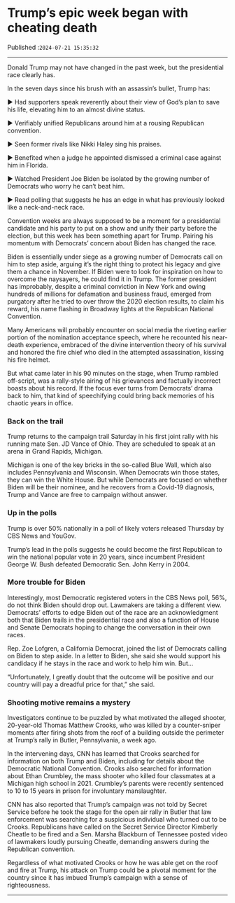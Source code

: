 # Trump’s epic week began with cheating death

Published :`2024-07-21 15:35:32`

---

Donald Trump may not have changed in the past week, but the presidential race clearly has.

In the seven days since his brush with an assassin’s bullet, Trump has:

► Had supporters speak reverently about their view of God’s plan to save his life, elevating him to an almost divine status.

► Verifiably unified Republicans around him at a rousing Republican convention.

► Seen former rivals like Nikki Haley sing his praises.

► Benefited when a judge he appointed dismissed a criminal case against him in Florida.

► Watched President Joe Biden be isolated by the growing number of Democrats who worry he can’t beat him.

► Read polling that suggests he has an edge in what has previously looked like a neck-and-neck race.

Convention weeks are always supposed to be a moment for a presidential candidate and his party to put on a show and unify their party before the election, but this week has been something apart for Trump. Pairing his momentum with Democrats’ concern about Biden has changed the race.

Biden is essentially under siege as a growing number of Democrats call on him to step aside, arguing it’s the right thing to protect his legacy and give them a chance in November. If Biden were to look for inspiration on how to overcome the naysayers, he could find it in Trump. The former president has improbably, despite a criminal conviction in New York and owing hundreds of millions for defamation and business fraud, emerged from purgatory after he tried to over throw the 2020 election results, to claim his reward, his name flashing in Broadway lights at the Republican National Convention.

Many Americans will probably encounter on social media the riveting earlier portion of the nomination acceptance speech, where he recounted his near-death experience, embraced of the divine intervention theory of his survival and honored the fire chief who died in the attempted assassination, kissing his fire helmet.

But what came later in his 90 minutes on the stage, when Trump rambled off-script, was a rally-style airing of his grievances and factually incorrect boasts about his record. If the focus ever turns from Democrats’ drama back to him, that kind of speechifying could bring back memories of his chaotic years in office.

### Back on the trail

Trump returns to the campaign trail Saturday in his first joint rally with his running mate Sen. JD Vance of Ohio. They are scheduled to speak at an arena in Grand Rapids, Michigan.

Michigan is one of the key bricks in the so-called Blue Wall, which also includes Pennsylvania and Wisconsin. When Democrats win those states, they can win the White House. But while Democrats are focused on whether Biden will be their nominee, and he recovers from a Covid-19 diagnosis, Trump and Vance are free to campaign without answer.

### Up in the polls

Trump is over 50% nationally in a poll of likely voters released Thursday by CBS News and YouGov.

Trump’s lead in the polls suggests he could become the first Republican to win the national popular vote in 20 years, since incumbent President George W. Bush defeated Democratic Sen. John Kerry in 2004.

### More trouble for Biden

Interestingly, most Democratic registered voters in the CBS News poll, 56%, do not think Biden should drop out. Lawmakers are taking a different view. Democrats’ efforts to edge Biden out of the race are an acknowledgment both that Biden trails in the presidential race and also a function of House and Senate Democrats hoping to change the conversation in their own races.

Rep. Zoe Lofgren, a California Democrat, joined the list of Democrats calling on Biden to step aside. In a letter to Biden, she said she would support his candidacy if he stays in the race and work to help him win. But…

“Unfortunately, I greatly doubt that the outcome will be positive and our country will pay a dreadful price for that,” she said.

### Shooting motive remains a mystery

Investigators continue to be puzzled by what motivated the alleged shooter, 20-year-old Thomas Matthew Crooks, who was killed by a counter-sniper moments after firing shots from the roof of a building outside the perimeter at Trump’s rally in Butler, Pennsylvania, a week ago.

In the intervening days, CNN has learned that Crooks searched for information on both Trump and Biden, including for details about the Democratic National Convention. Crooks also searched for information about Ethan Crumbley, the mass shooter who killed four classmates at a Michigan high school in 2021. Crumbley’s parents were recently sentenced to 10 to 15 years in prison for involuntary manslaughter.

CNN has also reported that Trump’s campaign was not told by Secret Service before he took the stage for the open air rally in Butler that law enforcement was searching for a suspicious individual who turned out to be Crooks. Republicans have called on the Secret Service Director Kimberly Cheatle to be fired and a Sen. Marsha Blackburn of Tennessee posted video of lawmakers loudly pursuing Cheatle, demanding answers during the Republican convention.

Regardless of what motivated Crooks or how he was able get on the roof and fire at Trump, his attack on Trump could be a pivotal moment for the country since it has imbued Trump’s campaign with a sense of righteousness.

---

